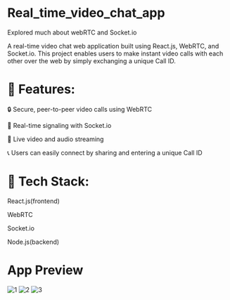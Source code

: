 # Real_time_video_chat_app

Explored much about webRTC and Socket.io

A real-time video chat web application built using React.js, WebRTC, and Socket.io. This project enables users to make instant video calls with each other over the web by simply exchanging a unique Call ID.

# 📌 Features:
🔒 Secure, peer-to-peer video calls using WebRTC

🔗 Real-time signaling with Socket.io

🎥 Live video and audio streaming

📞 Users can easily connect by sharing and entering a unique Call ID


# 🚀 Tech Stack:

React.js(frontend)

WebRTC

Socket.io

Node.js(backend)

# App Preview
![1](https://github.com/user-attachments/assets/a3a817ff-6f86-4972-ac9c-7dc43cf9046b)
![2](https://github.com/user-attachments/assets/07ddf6e5-2294-4d04-bfc4-3db3a284ba7c)
![3](https://github.com/user-attachments/assets/7c94dc01-9198-4e93-8fe0-1303d8595838)
